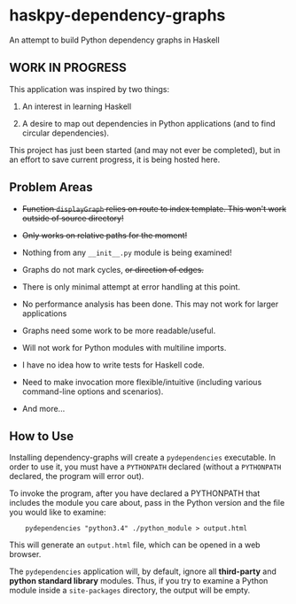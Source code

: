 # haskpy-dependency-graphs
An attempt to build Python dependency graphs in Haskell

## WORK IN PROGRESS
This application was inspired by two things:

1. An interest in learning Haskell

2. A desire to map out dependencies in Python applications (and to find circular dependencies).

This project has just been started (and may not ever be completed), but in an effort to save current progress, it is being hosted here.


## Problem Areas

* ~~Function `displayGraph` relies on route to index template. This won't work outside of source directory!~~

* ~~Only works on relative paths for the moment!~~

* Nothing from any `__init__.py` module is being examined!

* Graphs do not mark cycles, ~~or direction of edges.~~

* There is only minimal attempt at error handling at this point.

* No performance analysis has been done. This may not work for larger applications

* Graphs need some work to be more readable/useful.

* Will not work for Python modules with multiline imports.

* I have no idea how to write tests for Haskell code.

* Need to make invocation more flexible/intuitive (including various command-line options and scenarios).

* And more...

## How to Use

Installing dependency-graphs will create a `pydependencies` executable. In order to use it, you must have a `PYTHONPATH` declared (without a `PYTHONPATH` declared, the program will error out).

To invoke the program, after you have declared a PYTHONPATH that includes the module you care about, pass in the Python version and the file you would like to examine:

```
    pydependencies "python3.4" ./python_module > output.html
```

This will generate an `output.html` file, which can be opened in a web browser.

The `pydependencies` application will, by default, ignore all **third-party** and **python standard library** modules. Thus, if you try to examine a Python module inside a `site-packages` directory, the output will be empty.